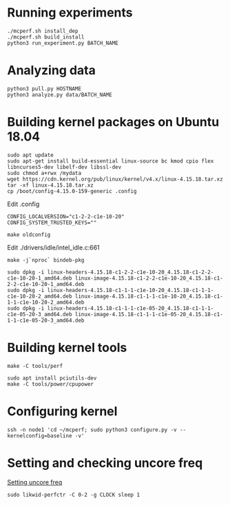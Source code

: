 # Running experiments

```
./mcperf.sh install_dep
./mcperf.sh build_install
python3 run_experiment.py BATCH_NAME
```

# Analyzing data
```
python3 pull.py HOSTNAME
python3 analyze.py data/BATCH_NAME
```

# Building kernel packages on Ubuntu 18.04

```
sudo apt update
sudo apt-get install build-essential linux-source bc kmod cpio flex libncurses5-dev libelf-dev libssl-dev
sudo chmod a+rwx /mydata
wget https://cdn.kernel.org/pub/linux/kernel/v4.x/linux-4.15.18.tar.xz
tar -xf linux-4.15.18.tar.xz
cp /boot/config-4.15.0-159-generic .config
```

Edit .config

```
CONFIG_LOCALVERSION="c1-2-2-c1e-10-20"
CONFIG_SYSTEM_TRUSTED_KEYS=""
```

```
make oldconfig
```

Edit ./drivers/idle/intel_idle.c:661

```
make -j`nproc` bindeb-pkg
```

```
sudo dpkg -i linux-headers-4.15.18-c1-2-2-c1e-10-20_4.15.18-c1-2-2-c1e-10-20-1_amd64.deb linux-image-4.15.18-c1-2-2-c1e-10-20_4.15.18-c1-2-2-c1e-10-20-1_amd64.deb
sudo dpkg -i linux-headers-4.15.18-c1-1-1-c1e-10-20_4.15.18-c1-1-1-c1e-10-20-2_amd64.deb linux-image-4.15.18-c1-1-1-c1e-10-20_4.15.18-c1-1-1-c1e-10-20-2_amd64.deb
sudo dpkg -i linux-headers-4.15.18-c1-1-1-c1e-05-20_4.15.18-c1-1-1-c1e-05-20-3_amd64.deb linux-image-4.15.18-c1-1-1-c1e-05-20_4.15.18-c1-1-1-c1e-05-20-3_amd64.deb
```

# Building kernel tools

```
make -C tools/perf
```

```
sudo apt install pciutils-dev
make -C tools/power/cpupower
```

# Configuring kernel

```
ssh -n node1 'cd ~/mcperf; sudo python3 configure.py -v --kernelconfig=baseline -v'
```

# Setting and checking uncore freq

[Setting uncore freq](https://www.linkedin.com/pulse/manually-setting-uncore-frequency-intel-cpus-johannes-hofmann/)

```
sudo likwid-perfctr -C 0-2 -g CLOCK sleep 1
```
